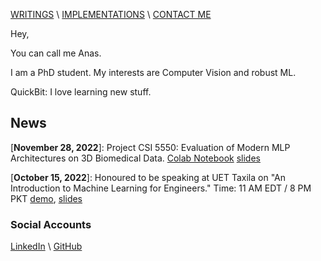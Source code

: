 [WRITINGS](https://manasraza.medium.com) \ [IMPLEMENTATIONS](implementations.md) \ [CONTACT ME](mailto:mraza@oakland.edu)




Hey,

You can call me Anas.

I am a PhD student. My interests are Computer Vision and robust ML.

QuickBit: I love learning new stuff. 

## News
\[**November 28, 2022**\]: Project CSI 5550: Evaluation of Modern MLP Architectures on 3D Biomedical Data. [Colab Notebook](projects/vc-project.html) [slides](https://docs.google.com/presentation/d/1o1SD0WHBJEqvjOIJWys-Y6z80uuiejmC/edit?usp=sharing&ouid=118316226676823953327&rtpof=true&sd=true)

\[**October 15, 2022**\]: Honoured to be speaking at UET Taxila on "An Introduction to Machine Learning for Engineers." Time: 11 AM EDT / 8 PM PKT 
[demo](talk/uet-2022/demo-code.html), [slides](talk/uet-2022/slides.html)

### Social Accounts 

[LinkedIn](https://linkedin.com/in/memanasraza) \ [GitHub](https://github.com/anas-r-dev) 


